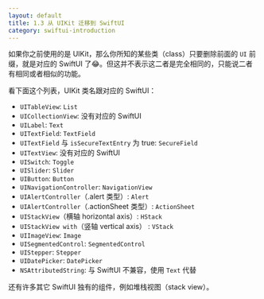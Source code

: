 ```yaml
---
layout: default
title: 1.3 从 UIKit 迁移到 SwiftUI
category: swiftui-introduction
---
```


如果你之前使用的是 UIKit，那么你所知的某些类（class）只要删除前面的 `UI` 前缀，就是对应的 SwiftUI 了😂。但这并不表示这二者是完全相同的，只能说二者有相同或者相似的功能。

看下面这个列表，UIKit 类名跟对应的 SwiftUI：

* `UITableView`: `List`
* `UICollectionView`:  没有对应的 SwiftUI
* `UILabel`: `Text`
* `UITextField`: `TextField`
* `UITextField` 与 `isSecureTextEntry` 为 true: `SecureField`
* `UITextView`: 没有对应的 SwiftUI
* `UISwitch`: `Toggle`
* `UISlider`: `Slider`
* `UIButton`: `Button`
* `UINavigationController`: `NavigationView`
* `UIAlertController`（.alert 类型）: `Alert`
* `UIAlertController`（.actionSheet 类型）: `ActionSheet`
* `UIStackView`（横轴 horizontal axis）: `HStack`
* `UIStackView with`（竖轴 vertical axis） : `VStack`
* `UIImageView`: `Image`
* `UISegmentedControl`: `SegmentedControl`
* `UIStepper`: `Stepper`
* `UIDatePicker`: `DatePicker`
* `NSAttributedString`: 与 SwiftUI 不兼容，使用 `Text` 代替

还有许多其它 SwiftUI 独有的组件，例如堆栈视图（stack view）。


